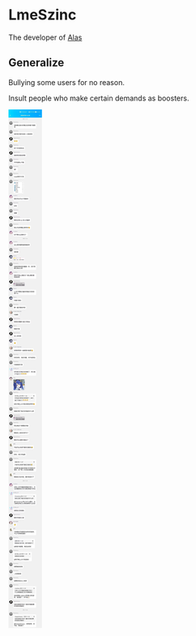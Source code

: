 # LmeSzinc

The developer of [Alas](https://github.com/LmeSzinc/AzurLaneAutoScript)

## Generalize

Bullying some users for no reason.

Insult people who make certain demands as boosters.

![QQ chat record](/img/1707236221479.jpeg)
